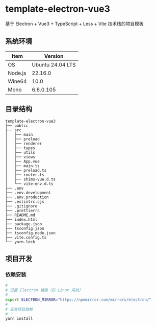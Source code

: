 # template-electron-vue3

基于 Electron + Vue3 + TypeScript + Less + Vite 技术栈的项目模板

## 系统环境

| Item     | Version          |
| -------- | ---------------- |
| OS       | Ubuntu 24.04 LTS |
| Node.js  | 22.16.0          |
| Wine64   | 10.0             |
| Mono     | 6.8.0.105        |

## 目录结构

```
template-electron-vue3
├── public
├── src
│   ├── main
│   ├── preload
│   ├── renderer
│   ├── types
│   ├── utils
│   ├── views
│   ├── App.vue
│   ├── main.ts
│   ├── preload.ts
│   ├── router.ts
│   ├── shims-vue.d.ts
│   └── vite-env.d.ts
├── .env
├── .env.development
├── .env.production
├── .eslintrc.cjs
├── .gitignore
├── .prettierrc
├── README.md
├── index.html
├── package.json
├── tsconfig.json
├── tsconfig.node.json
├── vite.config.ts
└── yarn.lock
```

## 项目开发

### 依赖安装

```bash
#
# 设置 Electron 镜像（仅 Linux 系统）
#
export ELECTRON_MIRROR="https://npmmirror.com/mirrors/electron/"
#
# 安装项目依赖
#
yarn install
```
